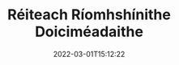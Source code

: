 ---
############################# Static ############################
layout: "product"
date: 2022-03-01T15:12:22
draft: false
#operation: 
#signaturetype: 
#fileformat: 
#productName: Java
lang: ga
#productCode: java
#otherformats: 
#breadcrumb: Put  signature on  for Java
product: "Signature"
product_tag: "signature"

############################# Head ############################
head_title: ".NET, Java, Cloud APIs & Aipeanna Sínithe Doiciméad Ar Líne"
head_description: "Faigh réiteach ríomhshínithe doiciméad uile-i-amháin le haghaidh .NET, Java agus feidhmchláir scamall-bhunaithe. Sínigh formáidí coiteanna doiciméad ar líne ag baint úsáide as gné simplí tarraing agus scaoil"

############################# Header ############################
title: "Réiteach Ríomhshínithe Doiciméadaithe"
description: "Sínigh doiciméid agus íomhánna digiteacha ar aon ardán ag baint úsáide as ár n-APIanna solúbtha agus ár réitigh app-bhunaithe do ríomhchláraitheoirí agus úsáideoirí deiridh."

############################# APIs ###############################
apis:
  enable: true

  api:
    # api loop
    - title: "Áiríonn APIanna Ardchóid GroupDocs.Signature"
      link: "/signature/"
      label: "Féach ar Gach API Ardchóid"
      api_product:
        # api_product loop
        - link: "/signature/net/"
          img_alt: "GroupDocs.Signature for .NET"
          image: "https://www.groupdocs.cloud/templates/groupdocs/images/product-logos/groupdocs-signature-net.png"
          product: "GroupDocs.Signature for"
          platform: ".NET"
          content: "API Dúchasach .NET chun na cineálacha sínithe digiteacha is coitianta a chur le Microsoft Office, PDF, agus formáidí éagsúla eile i bhfeidhmchláir .NET, agus iad a chuardach agus a fhíorú."

        # api_product loop
        - link: "/signature/java/"
          img_alt: "GroupDocs.Signature for Java"
          image: "https://www.groupdocs.cloud/templates/groupdocs/images/product-logos/groupdocs-signature-java.png"
          product: "GroupDocs.Signature for"
          platform: "Java"
          content: "Cumasaigh feidhmchláir Java le cumas eSignature chun raon leathan doiciméad & íomhánna a shíniú go digiteach ar aon chóras oibriúcháin a bhfuil JDK suiteáilte air."

    # api loop
    - title: "GroupDocs.Signature APIs Cód Ísle san áireamh"
      link: "https://products.groupdocs.cloud/signature"
      label: "Féach ar gach API Cód Íseal"
      api_product:
        # api_product loop
        - link: "https://products.groupdocs.cloud/signature/curl"
          img_alt: "GroupDocs.Signature Cloud for cURL"
          image: "https://www.groupdocs.cloud/templates/groupdocscloud/images/sdk/272x272/groupdocs_signature-for-curl.png"
          product: "GroupDocs.Signature"
          platform: "Cloud for cURL"
          content: "Oibriú le cuRL RESTful API sínithe doiciméad chun cineálacha éagsúla sínithe a chur leis agus a ionramháil i ngach formáid doiciméad coitianta lena n-áirítear PDF, Word, Excel & íomhánna."

        # api_product loop
        - link: "https://products.groupdocs.cloud/signature/net"
          img_alt: "GroupDocs.Signature Cloud SDK for .NET"
          image: "https://www.groupdocs.cloud/templates/groupdocscloud/images/sdk/272x272/groupdocs_signature-for-net.png"
          product: "GroupDocs.Signature"
          platform: "Cloud SDK for .NET"
          content: "Bain úsáid as API RESTful ríomhshínithe go héasca le .NET SDK chun síniú digiteach a bhainistiú i roinnt formáidí doiciméad laistigh d'fheidhmchláir .NET."

        # api_product loop
        - link: "https://products.groupdocs.cloud/signature/java"
          img_alt: "GroupDocs.Signature Cloud SDK for Java"
          image: "https://www.groupdocs.cloud/templates/groupdocscloud/images/sdk/272x272/groupdocs_signature-for-java.png"
          product: "GroupDocs.Signature"
          platform: "Cloud SDK for Java"
          content: "Cuir ardghnéithe sínithe doiciméad i bhfeidhm i d’fheidhmchláir java le síniú doiciméad saindeartha SDK do Java."

    # api loop
    - title: "GroupDocs.Signature Níl Aipeanna Cód san áireamh"
      link: "https://products.groupdocs.app/signature"
      label: "Féach ar All No Code Apps"
      api_product:
        # api_product loop
        - link: "https://products.groupdocs.app/signature/total"
          img_alt: "GroupDocs.Signature Total"
          image: "https://www.aspose.cloud/templates/asposeapp/images/products/logo/aspose_signature-app.png"
          product: "GroupDocs.Signature"
          platform: "Total"
          content: "Sínigh comhaid Microsoft Word, Excel, PowerPoint, Visio & PDF le téacs, íomhá, Barcode nó QR-Cod."

        # api_product loop
        - link: "https://products.groupdocs.app/signature/docx"
          img_alt: "GroupDocs.Signature DOCX"
          image: "https://www.aspose.cloud/templates/groupdocsapp/images/products/logo/groupdocs_words-app.png"
          product: "GroupDocs.Signature"
          platform: "DOCX"
          content: "Sínigh doiciméid Word go digiteach ar líne go díreach ó do bhrabhsálaí saor in aisce."

        # api_product loop
        - link: "https://products.groupdocs.app/signature/pdf"
          img_alt: "GroupDocs.Signature PDF"
          image: "https://www.aspose.cloud/templates/groupdocsapp/images/products/logo/groupdocs_pdf-app.png"
          product: "GroupDocs.Signature"
          platform: "PDF"
          content: "Ríomhchomhaid PDF ag baint úsáide as téacs, íomhá nó barrachóid laistigh d'aon bhrabhsálaí gréasáin."

############################# Back to top ###############################
back_to_top:
  enable: true
---